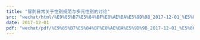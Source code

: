 ```yaml
---
title: "冒刺日常关于性别规范与多元性别的讨论"
src: "wechat/html/%E9%85%B7%E5%84%BF%E8%AE%BA%E5%9D%9B_2017-12-01_%E5%86%92%E5%88%BA%E6%97%A5%E5%B8%B8%E5%85%B3%E4%BA%8E%E6%80%A7%E5%88%AB%E8%A7%84%E8%8C%83%E4%B8%8E%E5%A4%9A%E5%85%83%E6%80%A7%E5%88%AB%E7%9A%84%E8%AE%A8%E8%AE%BA.html"
date: 2017-12-01
pdf: "wechat/pdf/%E9%85%B7%E5%84%BF%E8%AE%BA%E5%9D%9B_2017-12-01_%E5%86%92%E5%88%BA%E6%97%A5%E5%B8%B8%E5%85%B3%E4%BA%8E%E6%80%A7%E5%88%AB%E8%A7%84%E8%8C%83%E4%B8%8E%E5%A4%9A%E5%85%83%E6%80%A7%E5%88%AB%E7%9A%84%E8%AE%A8%E8%AE%BA.pdf"
---
```

